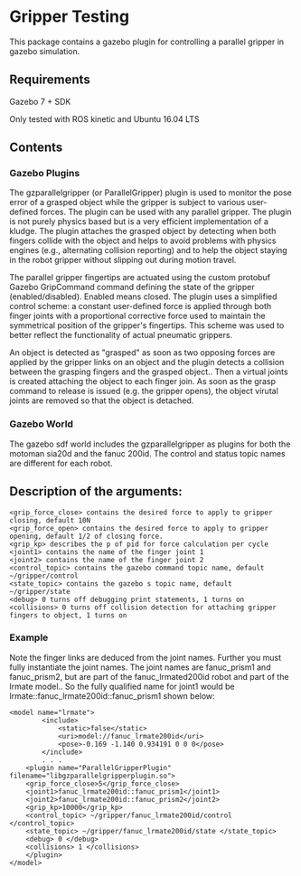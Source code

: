# Gripper Testing

This package contains a gazebo plugin for controlling a parallel gripper in gazebo simulation.

## Requirements

Gazebo 7 + SDK

Only tested with ROS kinetic and Ubuntu 16.04 LTS



## Contents

### Gazebo Plugins

The gzparallelgripper (or ParallelGripper) plugin is used to monitor the pose error of a grasped object while the gripper is subject to various user-defined forces. The plugin can be used with any parallel gripper. The plugin is not purely physics based but is a very efficient implementation of a kludge.  The plugin attaches the grasped object by detecting when both fingers collide with the object and helps to avoid problems with physics engines (e.g., alternating collision reporting) and to help the object staying in the robot gripper without slipping out during motion travel.

The parallel gripper fingertips are actuated using the custom protobuf Gazebo GripCommand command defining the state of the gripper (enabled/disabled). Enabled means closed. The plugin uses a simplified control scheme: a constant user-defined force is applied through both finger joints with a proportional corrective force used to maintain the symmetrical position of the gripper's fingertips. This scheme was used to better reflect the functionality of actual pneumatic grippers.

An object is detected as "grasped" as soon as two opposing forces are applied by the gripper links on an object and the plugin detects a collision between the grasping fingers and the grasped object.. Then a virtual joints is created attaching the object to each finger join. As soon as the grasp command to release is issued (e.g. the gripper opens), the object virutal joints are removed so that the object is detached.


### Gazebo World
The gazebo sdf world includes the gzparallelgripper as plugins for both the motoman sia20d and the fanuc 200id. The control and status topic names are different for each robot.

## Description of the arguments:

    <grip_force_close> contains the desired force to apply to gripper closing, default 10N
    <grip_force_open> contains the desired force to apply to gripper opening, default 1/2 of closing force.
    <grip_kp> describes the p of pid for force calculation per cycle
    <joint1> contains the name of the finger joint 1
    <joint2> contains the name of the finger joint 2
    <control_topic> contains the gazebo command topic name, default ~/gripper/control
    <state_topic> contains the gazebo s topic name, default ~/gripper/state
    <debug> 0 turns off debugging print statements, 1 turns on
    <collisions> 0 turns off collision detection for attaching gripper fingers to object, 1 turns on
   
### Example
Note the finger links are deduced from the joint names. Further you must fully instantiate the joint names. 
The joint names are fanuc_prism1 and fanuc_prism2, but are part of the fanuc_lrmated200id robot and part of the lrmate model..
So the fully qualified name for joint1 would be lrmate::fanuc_lrmate200id::fanuc_prism1 shown below:

	<model name="lrmate">
            <include>
                <static>false</static>
                <uri>model://fanuc_lrmate200id</uri>
                <pose>-0.169 -1.140 0.934191 0 0 0</pose>
            </include>
            . . .
	    <plugin name="ParallelGripperPlugin" filename="libgzparallelgripperplugin.so">
		<grip_force_close>5</grip_force_close>
		<joint1>fanuc_lrmate200id::fanuc_prism1</joint1>
		<joint2>fanuc_lrmate200id::fanuc_prism2</joint2>
		<grip_kp>10000</grip_kp>
		<control_topic> ~/gripper/fanuc_lrmate200id/control </control_topic>
		<state_topic> ~/gripper/fanuc_lrmate200id/state </state_topic>
		<debug> 0 </debug>
		<collisions> 1 </collisions>
	    </plugin>
	</model>
